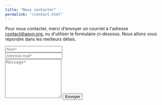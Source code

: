 ```yaml
---
title: "Nous contacter"
permalink: "/contact.html"
---
```


<!-- <iframe src="contact-form.html" class="container"></iframe> -->

<form action="https://formspree.io/f/mayzwqoe" method="POST">    
    <p class="mb-4">Pour nous contacter, merci d'envoyer un courriel à l'adresse <a target="_blank" href="mailto:contact@aevn.org">contact@aevn.org</a>, ou d'utiliser le formulaire ci-dessous. Nous allons vous répondre dans les meilleurs délais.</p>
    <div class="form-group row">
    <div class="col-md-6">
    <input class="form-control" type="text" name="name" placeholder="Nom*" required>
    </div>
    <div class="col-md-6">
    <input class="form-control" type="email" name="_replyto" placeholder="Adresse mail*" required>
    </div>
    </div>
    <textarea rows="8" class="form-control mb-3" name="message" placeholder="Message*" required></textarea>    
    <input class="btn btn-success" type="submit" value="Envoyer">
    </form>